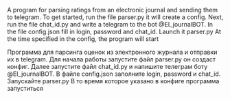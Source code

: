 A program for parsing ratings from an electronic journal and sending them to telegram. 
To get started, run the file parser.py it will create a config. 
Next, run the file chat_id.py and write a telegram to the bot @El_journalBOT. 
In the file config.json fill in login, password and chat_id. 
Launch it parser.py
At the time specified in the config, the program will start

Программа для парсинга оценок из электронного журнала и отправки их в telegram. 
Для начала работы запустите файл parser.py он создаст конфиг. 
Далее запустите файл chat_id.py и напишите телеграм боту @El_journalBOT. 
В файле config.json заполните login, password и chat_id. 
Запускайте parser.py
В то время которое указано в конфиге программа запуститься
